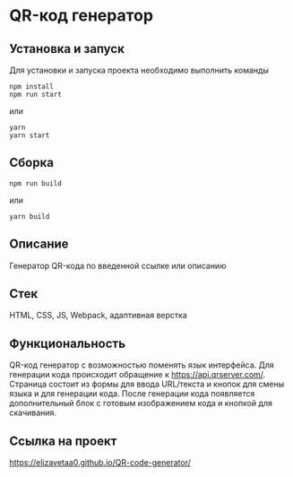 # QR-код генератор

## Установка и запуск
Для установки и запуска проекта необходимо выполнить команды

```
npm install
npm run start
```

или

```
yarn
yarn start
```

## Сборка

```
npm run build
```

или

```
yarn build
```

## Описание
Генератор QR-кода по введенной ссылке или описанию
## Стек
HTML, CSS, JS, Webpack, адаптивная верстка    
## Функциональность
QR-код генератор с возможностью поменять язык интерфейса. Для генерации кода происходит обращение к https://api.qrserver.com/. Страница состоит из формы для ввода URL/текста и кнопок для смены языка и для генерации кода. После генерации кода появляется дополнительный блок с готовым изображением кода и кнопкой для скачивания.  

## Ссылка на проект
https://elizavetaa0.github.io/QR-code-generator/    

